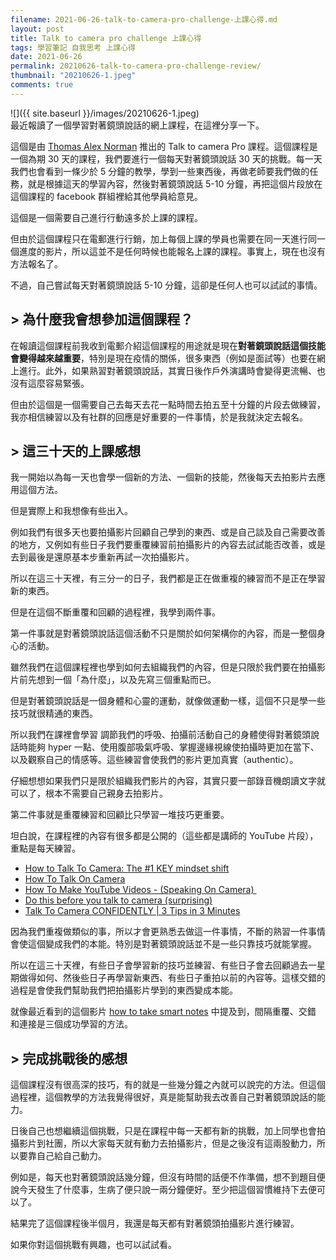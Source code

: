 ```yaml
---
filename: 2021-06-26-talk-to-camera-pro-challenge-上課心得.md
layout: post
title: Talk to camera pro challenge 上課心得
tags: 學習筆記 自我思考 上課心得
date: 2021-06-26
permalink: 20210626-talk-to-camera-pro-challenge-review/
thumbnail: "20210626-1.jpeg"
comments: true
---
```


![]({{ site.baseurl }}/images/20210626-1.jpeg)  
最近報讀了一個學習對著鏡頭說話的網上課程，在這裡分享一下。

這個是由 [Thomas Alex Norman](https://www.youtube.com/channel/UCeu0J9A1p87aVUqZkMYF-%5C_g) 推出的 Talk to camera Pro 課程。這個課程是一個為期 30 天的課程，我們要進行一個每天對著鏡頭說話 30 天的挑戰。每一天我們也會看到一條少於 5 分鐘的教學，學到一些東西後，再做老師要我們做的任務，就是根據這天的學習內容，然後對著鏡頭說話 5-10 分鐘，再把這個片段放在這個課程的 facebook 群組裡給其他學員給意見。

這個是一個需要自己進行行動遠多於上課的課程。

但由於這個課程只在電郵進行行銷，加上每個上課的學員也需要在同一天進行同一個進度的影片，所以這並不是任何時候也能報名上課的課程。事實上，現在也沒有方法報名了。

不過，自己嘗試每天對著鏡頭說話 5-10 分鐘，這卻是任何人也可以試試的事情。

## > 為什麼我會想參加這個課程？

在報讀這個課程前我收到電郵介紹這個課程的用途就是現在**對著鏡頭說話這個技能會變得越來越重要**，特別是現在疫情的關係，很多東西（例如是面試等）也要在網上進行。此外，如果熟習對著鏡頭說話，其實日後作戶外演講時會變得更流暢、也沒有這麼容易緊張。

但由於這個是一個需要自己去每天去花一點時間去拍五至十分鐘的片段去做練習，我亦相信練習以及有社群的回應是好重要的一件事情，於是我就決定去報名。

## > 這三十天的上課感想

我一開始以為每一天也會學一個新的方法、一個新的技能，然後每天去拍影片去應用這個方法。

但是實際上和我想像有些出入。

例如我們有很多天也要拍攝影片回顧自己學到的東西、或是自己談及自己需要改善的地方，又例如有些日子我們要重覆練習前拍攝影片的內容去試試能否改善，或是去到最後是還原基本步重新再試一次拍攝影片。

所以在這三十天裡，有三分一的日子，我們都是正在做重複的練習而不是正在學習新的東西。

但是在這個不斷重覆和回顧的過程裡，我學到兩件事。

第一件事就是對著鏡頭說話這個活動不只是關於如何架構你的內容，而是一整個身心的活動。

雖然我們在這個課程裡也學到如何去組織我們的內容，但是只限於我們要在拍攝影片前先想到一個「為什麼」，以及先寫三個重點而已。

但是對著鏡頭說話是一個身體和心靈的運動，就像做運動一樣，這個不只是學一些技巧就很精通的東西。

所以我們在課裡會學習 調節我們的呼吸、拍攝前活動自己的身體使得對著鏡頭說話時能夠 hyper 一點、使用腹部吸氣呼吸、掌握邊緣視線使拍攝時更加在當下、以及觀察自己的情感等。這些練習會使我們的影片更加真實（authentic）。

仔細想想如果我們只是限於組織我們影片的內容，其實只要一部錄音機朗讀文字就可以了，根本不需要自己親身去拍影片。

第二件事就是重覆練習和回顧比只學習一堆技巧更重要。

坦白說，在課程裡的內容有很多都是公開的（這些都是講師的 YouTube 片段），重點是每天練習。

* [How to Talk To Camera: The #1 KEY mindset shift](https://www.youtube.com/watch?v=7ljxSDCOl%5C_k)
* [How To Talk On Camera](https://www.youtube.com/watch?v=9f0wWZe6xW0)
* [How To Make YouTube Videos - (Speaking On Camera) ](https://www.youtube.com/watch?v=wW3Yqono2kQ)
* [Do this before you talk to camera (surprising)](https://www.youtube.com/watch?v=lLCJAxqlsF4)
* [Talk To Camera CONFIDENTLY | 3 Tips in 3 Minutes](https://www.youtube.com/watch?v=N9IaH8LeW14)

因為我們重複做類似的事，所以才會更熟悉去做這一件事情，不斷的熟習一件事情會使這個變成我們的本能。特別是對著鏡頭說話並不是一些只靠技巧就能掌握。

所以在這三十天裡，有些日子會學習新的技巧並練習、有些日子會去回顧過去一星期做得如何、然後些日子再學習新東西、有些日子重拍以前的內容等。這樣交錯的過程是會使我們幫助我們把拍攝影片學到的東西變成本能。

就像最近看到的這個影片 [how to take smart notes](https://www.youtube.com/watch?v=nPOI4f7yCag) 中提及到，間隔重覆、交錯 和連接是三個成功學習的方法。

## > 完成挑戰後的感想

這個課程沒有很高深的技巧，有的就是一些幾分鐘之內就可以說完的方法。但這個過程裡，這個教學的方法我覺得很好，真是能幫助我去改善自己對著鏡頭說話的能力。

日後自己也想繼續這個挑戰，只是在課程中每一天都有新的挑戰，加上同學也會拍攝影片到社團，所以大家每天就有動力去拍攝影片，但是之後沒有這兩股動力，所以要靠自己給自己動力。

例如是，每天也對著鏡頭說話幾分鐘，但沒有時間的話便不作準備，想不到題目便說今天發生了什麼事，生病了便只說一兩分鐘便好。至少把這個習慣維持下去便可以了。

結果完了這個課程後半個月，我還是每天都有對著鏡頭拍攝影片進行練習。

如果你對這個挑戰有興趣，也可以試試看。
